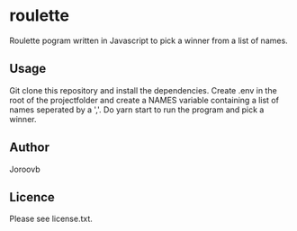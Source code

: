# roulette 
Roulette pogram written in Javascript to pick a winner from a list of names. 

## Usage 
Git clone this repository and install the dependencies.
Create .env in the root of the projectfolder and create a NAMES variable containing a list of names seperated by a ','. 
Do yarn start to run the program and pick a winner.

## Author 
Joroovb
 
## Licence

Please see license.txt. 
